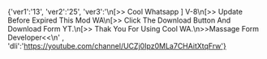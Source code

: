 {'ver1':'13', 'ver2':'25', 'ver3':'\n[>> Cool Whatsapp ] V-8\n[>> Update Before Expired This Mod WA\n[>> Click The Download Button And Download Form YT.\n[>> Thak You For Using Cool WA.\n>>Massage Form Developer<<\n' , 'dli':'https://youtube.com/channel/UCZj0Ipz0MLa7CHAitXtqFrw'}

